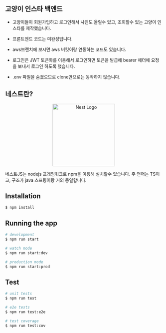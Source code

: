 ## 고양이 인스타 백엔드

- 고양이들이 회원가입하고 로그인해서 사진도 올릴수 있고, 조회할수 있는 고양이 인스타를 제작했습니다.
- 프론트엔드 코드는 미완성입니다.
- aws브랜치에 보시면 aws 버킷이랑 연동하는 코드도 있습니다.


- 로그인은 JWT 토큰화를 이용해서 로그인하면 토큰을 발급해 bearer 헤더에 요청을 보내서 로그인 하도록 했습니다.
- .env 파일을 숨겼으므로 clone만으로는 동작하지 않습니다.





## 네스트란?

<p align="center">
  <a href="http://nestjs.com/" target="blank"><img src="https://nestjs.com/img/logo-small.svg" width="200" alt="Nest Logo" /></a>
</p>
네스트JS는 nodejs 프레임워크로 npm을 이용해 설치할수 있습니다.
주 언어는 TS이고, 구조가 java 스프링이랑 거의 동일합니다.





## Installation

```bash
$ npm install
```

## Running the app

```bash
# development
$ npm run start

# watch mode
$ npm run start:dev

# production mode
$ npm run start:prod
```

## Test

```bash
# unit tests
$ npm run test

# e2e tests
$ npm run test:e2e

# test coverage
$ npm run test:cov
```
